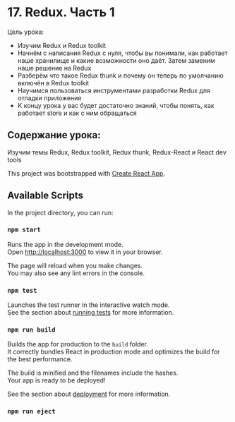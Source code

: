 # 17. Redux. Часть 1

Цель урока:

- Изучим Redux и Redux toolkit
- Начнём с написания Redux с нуля, чтобы вы понимали, как работает наше хранилище и какие возможности оно даёт. Затем заменим наше решение на Redux
- Разберём что такое Redux thunk и почему он теперь по умолчанию включён в Redux toolkit
- Научимся пользоваться инструментами разработки Redux для отладки приложения
- К концу урока у вас будет достаточно знаний, чтобы понять, как работает store и как с ним обращаться

## Содержание урока:

Изучим темы Redux, Redux toolkit, Redux thunk, Redux-React и React dev tools

This project was bootstrapped with [Create React App](https://github.com/facebook/create-react-app).

## Available Scripts

In the project directory, you can run:

### `npm start`

Runs the app in the development mode.\
Open [http://localhost:3000](http://localhost:3000) to view it in your browser.

The page will reload when you make changes.\
You may also see any lint errors in the console.

### `npm test`

Launches the test runner in the interactive watch mode.\
See the section about [running tests](https://facebook.github.io/create-react-app/docs/running-tests) for more information.

### `npm run build`

Builds the app for production to the `build` folder.\
It correctly bundles React in production mode and optimizes the build for the best performance.

The build is minified and the filenames include the hashes.\
Your app is ready to be deployed!

See the section about [deployment](https://facebook.github.io/create-react-app/docs/deployment) for more information.

### `npm run eject`
